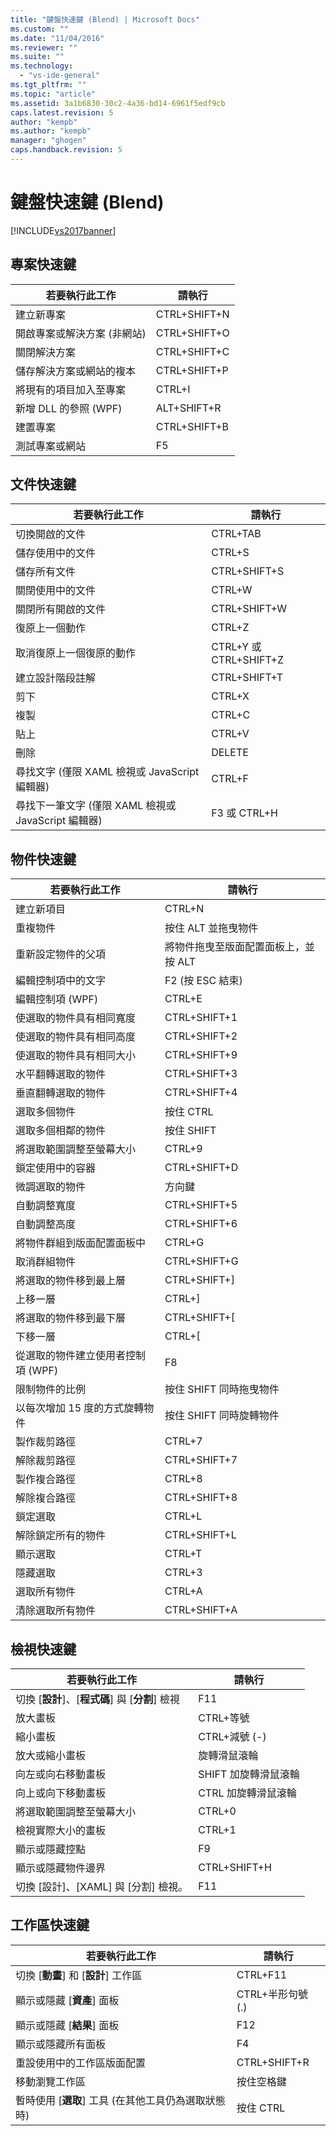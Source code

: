 ```yaml
---
title: "鍵盤快速鍵 (Blend) | Microsoft Docs"
ms.custom: ""
ms.date: "11/04/2016"
ms.reviewer: ""
ms.suite: ""
ms.technology: 
  - "vs-ide-general"
ms.tgt_pltfrm: ""
ms.topic: "article"
ms.assetid: 3a1b6830-30c2-4a36-bd14-6961f5edf9cb
caps.latest.revision: 5
author: "kempb"
ms.author: "kempb"
manager: "ghogen"
caps.handback.revision: 5
---
```

# 鍵盤快速鍵 (Blend)
[!INCLUDE[vs2017banner](../code-quality/includes/vs2017banner.md)]

## 專案快速鍵  
  
|若要執行此工作|請執行|  
|-------------|---------|  
|建立新專案|CTRL\+SHIFT\+N|  
|開啟專案或解決方案 \(非網站\)|CTRL\+SHIFT\+O|  
|關閉解決方案|CTRL\+SHIFT\+C|  
|儲存解決方案或網站的複本|CTRL\+SHIFT\+P|  
|將現有的項目加入至專案|CTRL\+I|  
|新增 DLL 的參照 \(WPF\)|ALT\+SHIFT\+R|  
|建置專案|CTRL\+SHIFT\+B|  
|測試專案或網站|F5|  
  
## 文件快速鍵  
  
|若要執行此工作|請執行|  
|-------------|---------|  
|切換開啟的文件|CTRL\+TAB|  
|儲存使用中的文件|CTRL\+S|  
|儲存所有文件|CTRL\+SHIFT\+S|  
|關閉使用中的文件|CTRL\+W|  
|關閉所有開啟的文件|CTRL\+SHIFT\+W|  
|復原上一個動作|CTRL\+Z|  
|取消復原上一個復原的動作|CTRL\+Y 或 CTRL\+SHIFT\+Z|  
|建立設計階段註解|CTRL\+SHIFT\+T|  
|剪下|CTRL\+X|  
|複製|CTRL\+C|  
|貼上|CTRL\+V|  
|刪除|DELETE|  
|尋找文字 \(僅限 XAML 檢視或 JavaScript 編輯器\)|CTRL\+F|  
|尋找下一筆文字 \(僅限 XAML 檢視或 JavaScript 編輯器\)|F3 或 CTRL\+H|  
  
## 物件快速鍵  
  
|若要執行此工作|請執行|  
|-------------|---------|  
|建立新項目|CTRL\+N|  
|重複物件|按住 ALT 並拖曳物件|  
|重新設定物件的父項|將物件拖曳至版面配置面板上，並按 ALT|  
|編輯控制項中的文字|F2 \(按 ESC 結束\)|  
|編輯控制項 \(WPF\)|CTRL\+E|  
|使選取的物件具有相同寬度|CTRL\+SHIFT\+1|  
|使選取的物件具有相同高度|CTRL\+SHIFT\+2|  
|使選取的物件具有相同大小|CTRL\+SHIFT\+9|  
|水平翻轉選取的物件|CTRL\+SHIFT\+3|  
|垂直翻轉選取的物件|CTRL\+SHIFT\+4|  
|選取多個物件|按住 CTRL|  
|選取多個相鄰的物件|按住 SHIFT|  
|將選取範圍調整至螢幕大小|CTRL\+9|  
|鎖定使用中的容器|CTRL\+SHIFT\+D|  
|微調選取的物件|方向鍵|  
|自動調整寬度|CTRL\+SHIFT\+5|  
|自動調整高度|CTRL\+SHIFT\+6|  
|將物件群組到版面配置面板中|CTRL\+G|  
|取消群組物件|CTRL\+SHIFT\+G|  
|將選取的物件移到最上層|CTRL\+SHIFT\+\]|  
|上移一層|CTRL\+\]|  
|將選取的物件移到最下層|CTRL\+SHIFT\+\[|  
|下移一層|CTRL\+\[|  
|從選取的物件建立使用者控制項 \(WPF\)|F8|  
|限制物件的比例|按住 SHIFT 同時拖曳物件|  
|以每次增加 15 度的方式旋轉物件|按住 SHIFT 同時旋轉物件|  
|製作裁剪路徑|CTRL\+7|  
|解除裁剪路徑|CTRL\+SHIFT\+7|  
|製作複合路徑|CTRL\+8|  
|解除複合路徑|CTRL\+SHIFT\+8|  
|鎖定選取|CTRL\+L|  
|解除鎖定所有的物件|CTRL\+SHIFT\+L|  
|顯示選取|CTRL\+T|  
|隱藏選取|CTRL\+3|  
|選取所有物件|CTRL\+A|  
|清除選取所有物件|CTRL\+SHIFT\+A|  
  
## 檢視快速鍵  
  
|若要執行此工作|請執行|  
|-------------|---------|  
|切換 \[**設計**\]、\[**程式碼**\] 與 \[**分割**\] 檢視|F11|  
|放大畫板|CTRL\+等號|  
|縮小畫板|CTRL\+減號 \(\-\)|  
|放大或縮小畫板|旋轉滑鼠滾輪|  
|向左或向右移動畫板|SHIFT 加旋轉滑鼠滾輪|  
|向上或向下移動畫板|CTRL 加旋轉滑鼠滾輪|  
|將選取範圍調整至螢幕大小|CTRL\+0|  
|檢視實際大小的畫板|CTRL\+1|  
|顯示或隱藏控點|F9|  
|顯示或隱藏物件邊界|CTRL\+SHIFT\+H|  
|切換 \[設計\]、\[XAML\] 與 \[分割\] 檢視。|F11|  
  
## 工作區快速鍵  
  
|若要執行此工作|請執行|  
|-------------|---------|  
|切換 \[**動畫**\] 和 \[**設計**\] 工作區|CTRL\+F11|  
|顯示或隱藏 \[**資產**\] 面板|CTRL\+半形句號 \(.\)|  
|顯示或隱藏 \[**結果**\] 面板|F12|  
|顯示或隱藏所有面板|F4|  
|重設使用中的工作區版面配置|CTRL\+SHIFT\+R|  
|移動瀏覽工作區|按住空格鍵|  
|暫時使用 \[**選取**\] 工具 \(在其他工具仍為選取狀態時\)|按住 CTRL|